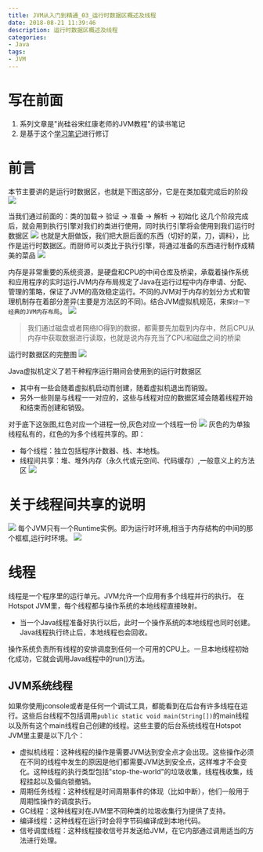 ```yaml
---
title: JVM从入门到精通_03_运行时数据区概述及线程
date: 2018-08-21 11:39:46
description: 运行时数据区概述及线程
categories:
- Java
tags:
- JVM
---
```

#   写在前面
1.  系列文章是"尚硅谷宋红康老师的JVM教程"的读书笔记
2.  是基于这个[学习笔记](http://moxi159753.gitee.io/learningnotes/#/README?id=jvm)进行修订

#   前言

本节主要讲的是运行时数据区，也就是下图这部分，它是在类加载完成后的阶段
![](../images/2020/08/20200821114202.png)

当我们通过前面的：类的加载-> 验证 -> 准备 -> 解析 -> 初始化 这几个阶段完成后，就会用到执行引擎对我们的类进行使用，同时执行引擎将会使用到我们运行时数据区
![](../images/2020/08/20200821114222.png)
也就是大厨做饭，我们把大厨后面的东西（切好的菜，刀，调料），比作是运行时数据区。而厨师可以类比于执行引擎，将通过准备的东西进行制作成精美的菜品
![](../images/2020/08/20200821114244.png)

内存是非常重要的系统资源，是硬盘和CPU的中间仓库及桥梁，承载着操作系统和应用程序的实时运行JVM内存布局规定了Java在运行过程中内存申请、分配、管理的策略，保证了JVM的高效稳定运行。不同的JVM对于内存的划分方式和管理机制存在着部分差异(主要是方法区的不同)。结合JVM虚拟机规范，来`探讨一下经典的JVM内存布局`。
![](../images/2020/08/20200821114647.png)

>   我们通过磁盘或者网络IO得到的数据，都需要先加载到内存中，然后CPU从内存中获取数据进行读取，也就是说内存充当了CPU和磁盘之间的桥梁

运行时数据区的完整图
![](../images/2020/08/20200821114349.png)

Java虚拟机定义了若干种程序运行期间会使用到的运行时数据区

+   其中有一些会随着虚拟机启动而创建，随着虚拟机退出而销毁。
+   另外一些则是与线程一一对应的，这些与线程对应的数据区域会随着线程开始和结束而创建和销毁。

对于底下这张图,红色对应一个进程一份,灰色对应一个线程一份
![](../images/2020/08/20200821114647.png)
灰色的为单独线程私有的，红色的为多个线程共享的。即：

+   每个线程：独立包括程序计数器、栈、本地栈。
+   线程间共享：堆、堆外内存（永久代或元空间、代码缓存）,一般意义上的方法区
![](../images/2020/08/20200821115401.png)

#   关于线程间共享的说明
![](../images/2020/08/20200821150310.png)
每个JVM只有一个Runtime实例。即为运行时环境,相当于内存结构的中间的那个框框,运行时环境。
![](../images/2020/08/20200821150422.png)

#   线程

线程是一个程序里的运行单元。JVM允许一个应用有多个线程并行的执行。 在Hotspot JVM里，每个线程都与操作系统的本地线程直接映射。

+   当一个Java线程准备好执行以后，此时一个操作系统的本地线程也同时创建。Java线程执行终止后，本地线程也会回收。

操作系统负责所有线程的安排调度到任何一个可用的CPU上。一旦本地线程初始化成功，它就会调用Java线程中的run()方法。

##  JVM系统线程

如果你使用jconsole或者是任何一个调试工具，都能看到在后台有许多线程在运行。这些后台线程不包括调用`public static void main(String[])`的main线程以及所有这个main线程自己创建的线程。这些主要的后台系统线程在Hotspot JVM里主要是以下几个：

+   虚拟机线程：这种线程的操作是需要JVM达到安全点才会出现。这些操作必须在不同的线程中发生的原因是他们都需要JVM达到安全点，这样堆才不会变化。这种线程的执行类型包括"stop-the-world"的垃圾收集，线程栈收集，线程挂起以及偏向锁撤销。
+   周期任务线程：这种线程是时间周期事件的体现（比如中断），他们一般用于周期性操作的调度执行。
+   GC线程：这种线程对在JVM里不同种类的垃圾收集行为提供了支持。
+   编译线程：这种线程在运行时会将字节码编译成到本地代码。
+   信号调度线程：这种线程接收信号并发送给JVM，在它内部通过调用适当的方法进行处理。


